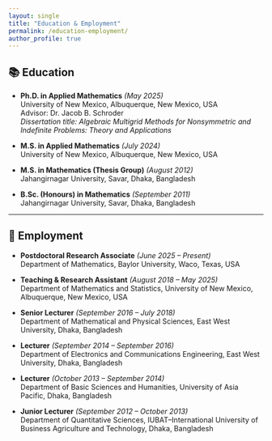 ```yaml
---
layout: single
title: "Education & Employment"
permalink: /education-employment/
author_profile: true
---
```


## 📚 Education

- **Ph.D. in Applied Mathematics** *(May 2025)*  
  University of New Mexico, Albuquerque, New Mexico, USA  
  Advisor: Dr. Jacob B. Schroder  
  *Dissertation title:* *Algebraic Multigrid Methods for Nonsymmetric and Indefinite Problems: Theory and Applications*

- **M.S. in Applied Mathematics** *(July 2024)*  
  University of New Mexico, Albuquerque, New Mexico, USA  

- **M.S. in Mathematics (Thesis Group)** *(August 2012)*  
  Jahangirnagar University, Savar, Dhaka, Bangladesh

- **B.Sc. (Honours) in Mathematics** *(September 2011)*  
  Jahangirnagar University, Savar, Dhaka, Bangladesh

---

## 💼 Employment

- **Postdoctoral Research Associate** *(June 2025 – Present)*  
  Department of Mathematics, Baylor University, Waco, Texas, USA

- **Teaching & Research Assistant** *(August 2018 – May 2025)*  
  Department of Mathematics and Statistics, University of New Mexico, Albuquerque, New Mexico, USA

- **Senior Lecturer** *(September 2016 – July 2018)*  
  Department of Mathematical and Physical Sciences, East West University, Dhaka, Bangladesh

- **Lecturer** *(September 2014 – September 2016)*  
  Department of Electronics and Communications Engineering, East West University, Dhaka, Bangladesh

- **Lecturer** *(October 2013 – September 2014)*  
  Department of Basic Sciences and Humanities, University of Asia Pacific, Dhaka, Bangladesh

- **Junior Lecturer** *(September 2012 – October 2013)*  
  Department of Quantitative Sciences, IUBAT–International University of Business Agriculture and Technology, Dhaka, Bangladesh

